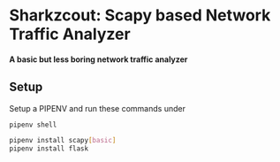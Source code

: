 # Sharkzcout: Scapy based Network Traffic Analyzer
 #### A basic but less boring network traffic analyzer
 
 ## Setup
 
 Setup a PIPENV and run these commands under
 
 ```sh
 pipenv shell
 ```
 
 ```sh
pipenv install scapy[basic]
pipenv install flask
```
